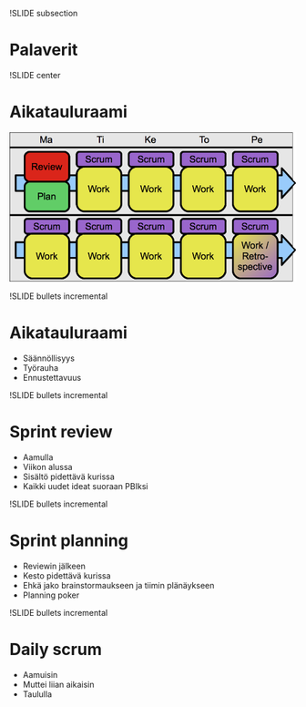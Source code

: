!SLIDE subsection
# Palaverit #

!SLIDE center
# Aikatauluraami #

![Scrum-kalenteri](scrumcalendar.png)

!SLIDE bullets incremental
# Aikatauluraami #

* Säännöllisyys
* Työrauha
* Ennustettavuus

!SLIDE bullets incremental
# Sprint review #

* Aamulla
* Viikon alussa
* Sisältö pidettävä kurissa
* Kaikki uudet ideat suoraan PBIksi

!SLIDE bullets incremental
# Sprint planning #

* Reviewin jälkeen
* Kesto pidettävä kurissa
* Ehkä jako brainstormaukseen ja tiimin plänäykseen
* Planning poker

!SLIDE bullets incremental
# Daily scrum #

* Aamuisin
* Muttei liian aikaisin
* Taululla
